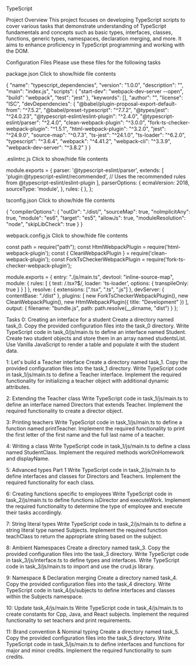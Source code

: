 TypeScript

Project Overview
This project focuses on developing TypeScript scripts to cover various tasks that demonstrate understanding of TypeScript fundamentals and concepts such as basic types, interfaces, classes, functions, generic types, namespaces, declaration merging, and more. It aims to enhance proficiency in TypeScript programming and working with the DOM.

Configuration Files
Please use these files for the following tasks

package.json
Click to show/hide file contents

{
  "name": "typescript_dependencies",
  "version": "1.0.0",
  "description": "",
  "main": "index.js",
  "scripts": {
    "start-dev": "webpack-dev-server --open",
    "build": "webpack",
    "test": "jest"
  },
  "keywords": [],
  "author": "",
  "license": "ISC",
  "devDependencies": {
    "@babel/plugin-proposal-export-default-from": "^7.5.2",
    "@babel/preset-typescript": "^7.7.2",
    "@types/jest": "^24.0.23",
    "@typescript-eslint/eslint-plugin": "^2.4.0",
    "@typescript-eslint/parser": "^2.4.0",
    "clean-webpack-plugin": "^3.0.0",
    "fork-ts-checker-webpack-plugin": "^1.5.1",
    "html-webpack-plugin": "^3.2.0",
    "jest": "^24.9.0",
    "source-map": "^0.7.3",
    "ts-jest": "^24.1.0",
    "ts-loader": "^6.2.0",
    "typescript": "^3.6.4",
    "webpack": "^4.41.2",
    "webpack-cli": "^3.3.9",
    "webpack-dev-server": "^3.8.2"
  }
}

.eslintrc.js
Click to show/hide file contents

module.exports =  {
  parser:  '@typescript-eslint/parser',
  extends:  [
    'plugin:@typescript-eslint/recommended',  // Uses the recommended rules from @typescript-eslint/eslint-plugin
  ],
  parserOptions:  {
    ecmaVersion:  2018,
    sourceType:  'module',
  },
  rules:  {
  },
};

tsconfig.json
Click to show/hide file contents

{
  "compilerOptions": {
    "outDir": "./dist/",
    "sourceMap": true,
    "noImplicitAny": true,
    "module": "es6",
    "target": "es5",
    "allowJs": true,
    "moduleResolution": "node",
        "skipLibCheck": true
  }
}

webpack.config.js
Click to show/hide file contents

const path = require("path");
const HtmlWebpackPlugin = require('html-webpack-plugin');
const { CleanWebpackPlugin } = require('clean-webpack-plugin');
const ForkTsCheckerWebpackPlugin = require('fork-ts-checker-webpack-plugin');

module.exports = {
  entry: "./js/main.ts",
  devtool: "inline-source-map",
  module: {
    rules: [
      {
        test: /\.tsx?$/,
        loader: 'ts-loader',
        options: {
          transpileOnly: true
        }
      }
    ]
  },
  resolve: {
    extensions: [".tsx", ".ts", ".js"]
  },
  devServer: {
    contentBase: "./dist"
  },
  plugins: [
    new ForkTsCheckerWebpackPlugin(),
    new CleanWebpackPlugin(),
    new HtmlWebpackPlugin({
      title: "Development"
    })
  ],
  output: {
    filename: "bundle.js",
    path: path.resolve(__dirname, "dist")
  }
};

Tasks
0: Creating an interface for a student
Create a directory named task_0.
Copy the provided configuration files into the task_0 directory.
Write TypeScript code in task_0/js/main.ts to define an interface named Student.
Create two student objects and store them in an array named studentsList.
Use Vanilla JavaScript to render a table and populate it with the student data.

1: Let's build a Teacher interface
Create a directory named task_1.
Copy the provided configuration files into the task_1 directory.
Write TypeScript code in task_1/js/main.ts to define a Teacher interface.
Implement the required functionality for initializing a teacher object with additional dynamic attributes.

2: Extending the Teacher class
Write TypeScript code in task_1/js/main.ts to define an interface named Directors that extends Teacher.
Implement the required functionality to create a director object.

3: Printing teachers
Write TypeScript code in task_1/js/main.ts to define a function named printTeacher.
Implement the required functionality to print the first letter of the first name and the full last name of a teacher.

4: Writing a class
Write TypeScript code in task_1/js/main.ts to define a class named StudentClass.
Implement the required methods workOnHomework and displayName.

5: Advanced types Part 1
Write TypeScript code in task_2/js/main.ts to define interfaces and classes for Directors and Teachers.
Implement the required functionality for each class.

6: Creating functions specific to employees
Write TypeScript code in task_2/js/main.ts to define functions isDirector and executeWork.
Implement the required functionality to determine the type of employee and execute their tasks accordingly.

7: String literal types
Write TypeScript code in task_2/js/main.ts to define a string literal type named Subjects.
Implement the required function teachClass to return the appropriate string based on the subject.

8: Ambient Namespaces
Create a directory named task_3.
Copy the provided configuration files into the task_3 directory.
Write TypeScript code in task_3/js/interface.ts to define types and interfaces.
Write TypeScript code in task_3/js/main.ts to import and use the crud.js library.

9: Namespace & Declaration merging
Create a directory named task_4.
Copy the provided configuration files into the task_4 directory.
Write TypeScript code in task_4/js/subjects to define interfaces and classes within the Subjects namespace.

10: Update task_4/js/main.ts
Write TypeScript code in task_4/js/main.ts to create constants for Cpp, Java, and React subjects.
Implement the required functionality to set teachers and print requirements.

11: Brand convention & Nominal typing
Create a directory named task_5.
Copy the provided configuration files into the task_5 directory.
Write TypeScript code in task_5/js/main.ts to define interfaces and functions for major and minor credits.
Implement the required functionality to sum credits.
